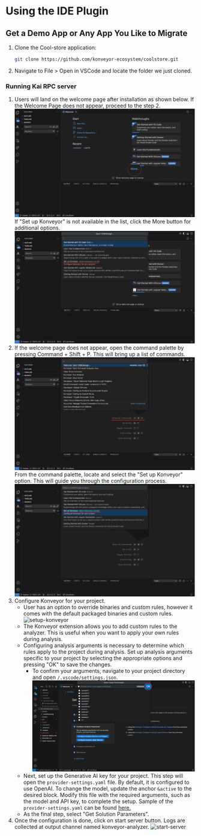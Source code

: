 # Using the IDE Plugin

## Get a Demo App or Any App You Like to Migrate

1. Clone the Cool-store application:
   ```bash
   git clone https://github.com/konveyor-ecosystem/coolstore.git
   ```
2. Navigate to File > Open in VSCode and locate the folder we just cloned.

### Running Kai RPC server

1. Users will land on the welcome page after installation as shown below. If the Welcome Page does not appear, proceed to the step 2.
   ![walkthrough](images/walkthrough-1.png)
   If "Set up Konveyor" is not available in the list, click the More button for additional options.
   ![walkthrough](images/walkthrough-2.png)
2. If the welcome page does not appear, open the command palette by pressing Command + Shift + P. This will bring up a list of commands.
   ![walkthrough](images/walkthrough-3.png)
   From the command palette, locate and select the "Set up Konveyor" option. This will guide you through the configuration process.
   ![walkthrough](images/walkthrough-4.png)
3. Configure Konveyor for your project.
   - User has an option to override binaries and custom rules, however it comes with the default packaged binaries and custom rules.
     ![setup-konveyor](images/setup-konveyor.png)
   - The Konveyor extension allows you to add custom rules to the analyzer. This is useful when you want to apply your own rules during analysis.
   - Configuring analysis arguments is necessary to determine which rules apply to the project during analysis. Set up analysis arguments specific to your project by selecting the appropriate options and pressing "OK" to save the changes.
     - To confirm your arguments, navigate to your project directory and open `/.vscode/settings.json`.
       ![setup-konveyor](images/setup-konveyor-2.png)
   - Next, set up the Generative AI key for your project. This step will open the `provider-settings.yaml` file. By default, it is configured to use OpenAI. To change the model, update the anchor `&active` to the desired block. Modify this file with the required arguments, such as the model and API key, to complete the setup. Sample of the `provider-settings.yaml` can be found [here.](https://github.com/konveyor/editor-extensions/blob/main/vscode/resources/sample-provider-settings.yaml)
   - As the final step, select "Get Solution Parameters".
4. Once the configuration is done, click on start server button. Logs are collected at output channel named konveyor-analyzer.
   ![start-server](images/start-server.png)
